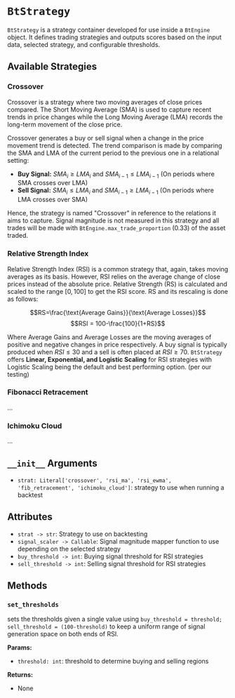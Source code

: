 # `BtStrategy`
`BtStrategy` is a strategy container developed for use inside a `BtEngine` object. It defines trading strategies 
and outputs scores based on the input data, selected strategy, and configurable thresholds.

## Available Strategies

### Crossover
Crossover is a strategy where two moving averages of close prices compared. The Short Moving Average (SMA) is used to capture
recent trends in price changes while the Long Moving Average (LMA) records the long-term movement of the close price.

Crossover generates a buy or sell signal when a change in the price movement trend is detected. The trend comparison
is made by comparing the SMA and LMA of the current period to the previous one in a relational setting:

- __Buy Signal:__ $SMA_i \geq LMA_i \ \text{and } SMA_{i-1} \leq LMA_{i-1}$ (On periods where SMA crosses over LMA)
- __Sell Signal:__ $SMA_i \leq LMA_i \ \text{and } SMA_{i-1} \geq LMA_{i-1}$ (On periods where LMA crosses over SMA)

Hence, the strategy is named "Crossover" in reference to the relations it aims to capture. Signal magnitude is not 
measured in this strategy and all trades will be made with `BtEngine.max_trade_proportion` (0.33) of the asset traded.

### Relative Strength Index
Relative Strength Index (RSI) is a common strategy that, again, takes moving averages as its basis. However, RSI relies
on the average change of close prices instead of the absolute price. Relative Strength (RS) is calculated and scaled to 
the range $[0, 100]$ to get the RSI score. RS and its rescaling is done as follows:

$$RS=\frac{\text{Average Gains}}{\text{Average Losses}}$$
$$RSI = 100-\frac{100}{1+RS}$$

Where $\text{Average Gains}$ and $\text{Average Losses}$ are the moving averages of positive and negative changes in price
respectively. A buy signal is typically produced when $RSI \leq 30$ and a sell is often placed at $RSI \geq 70$.
`BtStrategy` offers __Linear, Exponential, and Logistic Scaling__ for RSI strategies with Logistic Scaling being the default
and best performing option. (per our testing)

### Fibonacci Retracement
...

### Ichimoku Cloud
...

## `__init__` Arguments
- `strat: Literal['crossover', 'rsi_ma', 'rsi_ewma', 'fib_retracement', 'ichimoku_cloud']`: strategy to use when running 
a backtest

## Attributes
- `strat -> str`: Strategy to use on backtesting
- `signal_scaler -> Callable`: Signal magnitude mapper function to use depending on the selected strategy
- `buy_threshold -> int`: Buying signal threshold for RSI strategies
- `sell_threshold -> int`: Selling signal threshold for RSI strategies

## Methods
### `set_thresholds`
sets the thresholds given a single value using `buy_threshold = threshold; sell_threshold = (100-threshold)` to
keep a uniform range of signal generation space on both ends of RSI.

__Params:__
- `threshold: int`: threshold to determine buying and selling regions

__Returns:__
- None